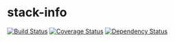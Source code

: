 # stack-info

[![Build Status](https://travis-ci.org/yew1eb/stack-info.svg)](https://travis-ci.org/yew1eb/stack-info)
[![Coverage Status](https://coveralls.io/repos/github/yew1eb/stack-info/badge.svg?branch=master)](https://coveralls.io/github/yew1eb/stack-info?branch=master)
[![Dependency Status](https://www.versioneye.com/user/projects/574b0d31ce8d0e004130d3b3/badge.svg?style=flat)](https://www.versioneye.com/user/projects/574b0d31ce8d0e004130d3b3)
